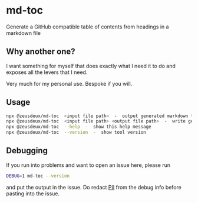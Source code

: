 # md-toc

Generate a GitHub compatible table of contents from headings in a markdown file

## Why another one?

I want something for myself that does exactly what I need it to do and exposes all the levers that I
need.

Very much for my personal use. Bespoke if you will.

## Usage

```sh
npx @zeusdeux/md-toc  <input file path>  -  output generated markdown to stdout
npx @zeusdeux/md-toc  <input file path> <output file path>  -  write generated markdown to output file path
npx @zeusdeux/md-toc  --help  -  show this help message
npx @zeusdeux/md-toc  --version  -  show tool version
```

## Debugging

If you run into problems and want to open an issue here, please run

```sh
DEBUG=1 md-toc --version
```

and put the output in the issue. Do redact [PII](https://en.wikipedia.org/wiki/Personal_data) from
the debug info before pasting into the issue.
